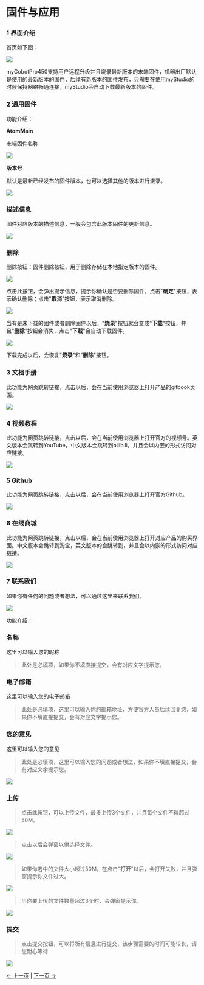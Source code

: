 # 固件与应用
### 1 界面介绍

首页如下图：

<img src="../../../resources/3-FunctionsAndApplications/5.myBlockly/other/firmware-home.png" />

myCobotPro450支持用户远程升级并且烧录最新版本的末端固件，机器出厂默认是使用的最新版本的固件，后续有新版本的固件发布，只需要在使用myStudio的时候保持网络畅通连接，myStudio会自动下载最新版本的固件。

### 2 通用固件

功能介绍：

**AtomMain**

末端固件名称

<img src="../../../resources/3-FunctionsAndApplications/5.myBlockly/other/firmware-home-1.png" />

**版本号**

默认是最新已经发布的固件版本，也可以选择其他的版本进行烧录。

<img src="../../../resources/3-FunctionsAndApplications/5.myBlockly/other/firmware-home-2.png" />

### 描述信息

固件对应版本的描述信息，一般会包含此版本固件的更新信息。

<img src="../../../resources/3-FunctionsAndApplications/5.myBlockly/other/firmware-home-3.png" />

### **删除**

删除按钮：固件删除按钮，用于删除存储在本地指定版本的固件。

<img src="../../../resources/3-FunctionsAndApplications/5.myBlockly/other/firmware-home-4.png" />

点击此按钮，会弹出提示信息，提示你确认是否要删除固件，点击"**确定**"按钮，表示确认删除；点击"**取消**"按钮，表示取消删除。

<img src="../../../resources/3-FunctionsAndApplications/5.myBlockly/other/firmware-home-5.png" />

当有是未下载的固件或者删除固件以后，"**烧录**"按钮就会变成"**下载**"按钮，并且"**删除**"按钮会消失，点击"**下载**"会自动下载固件。

<img src="../../../resources/3-FunctionsAndApplications/5.myBlockly/other/firmware-home-6.png" />

下载完成以后，会恢复"**烧录**"和"**删除**"按钮。

### 3 文档手册

此功能为网页跳转链接，点击以后，会在当前使用浏览器上打开产品的gitbook页面。

<img src="../../../resources/3-FunctionsAndApplications/5.myBlockly/other/firmware-gitbook.png" />

### 4 视频教程

此功能为网页跳转链接，点击以后，会在当前使用浏览器上打开官方的视频号。英文版本会跳转到YouTube，中文版本会跳转到bilibili，并且会以内嵌的形式访问对应链接。

<img src="../../../resources/3-FunctionsAndApplications/5.myBlockly/other/firmware-video.png" />

### 5 Github

此功能为网页跳转链接，点击以后，会在当前使用浏览器上打开官方Github。

<img src="../../../resources/3-FunctionsAndApplications/5.myBlockly/other/firmware-github.png" />


### 6 在线商城

此功能为网页跳转链接，点击以后，会在当前使用浏览器上打开对应产品的购买界面。中文版本会跳转到淘宝，英文版本的会跳转到，并且会以内嵌的形式访问对应链接。

<img src="../../../resources/3-FunctionsAndApplications/5.myBlockly/other/firmware-shop.png" />

### 7 联系我们

如果你有任何的问题或者想法，可以通过这里来联系我们。

<img src="../../../resources/3-FunctionsAndApplications/5.myBlockly/other/firmware-email.png" />

功能介绍：

### 名称

这里可以输入您的昵称

> 此处是必填项，如果你不填直接提交，会有对应文字提示您。

### 电子邮箱

这里可以输入您的电子邮箱

> 此处是必填项，这里可以输入你的邮箱地址，方便官方人员后续回复您，如果你不填直接提交，会有对应文字提示您。

### 您的意见

这里可以输入您的意见

> 此处是必填项，这里可以输入您的问题或者想法，如果你不填直接提交，会有对应文字提示您。

<img src="../../../resources/3-FunctionsAndApplications/5.myBlockly/other/firmware-email-email.png" />

### 上传

> 点击此按钮，可以上传文件，最多上传3个文件，并且每个文件不得超过50M。

<img src="../../../resources/3-FunctionsAndApplications/5.myBlockly/other/firmware-email-file2.png" />

> 点击以后会弹窗以供选择文件。

<img src="../../../resources/3-FunctionsAndApplications/5.myBlockly/other/firmware-email-file1.png" />

> 如果你选中的文件大小超过50M，在点击"**打开**"以后，会打开失败，并且弹窗提示你文件过大。

<img src="../../../resources/3-FunctionsAndApplications/5.myBlockly/other/firmware-email-file3.png" />

> 当你要上传的文件数量超过3个时，会弹窗提示你。

<img src="../../../resources/3-FunctionsAndApplications/5.myBlockly/other/firmware-email-file.png" />


### 提交

> 点击提交按钮，可以将所有信息进行提交，该步骤需要的时间可能较长，请您耐心等待

<img src="../../../resources/3-FunctionsAndApplications/5.myBlockly/other/firmware-email-submit.png" />

[← 上一页](../5.6-quickmove/5.6.1-quickmovefirstuse.md) | [下一页 →](../5.8-setting/5.8.1-setting_main.md)